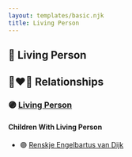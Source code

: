 ```yaml
---
layout: templates/basic.njk
title: Living Person
---
```

## 🔵 Living Person

## 👩‍❤️‍👨 Relationships

### 🟣 [Living Person](/people/4/49062305)

#### Children With Living Person
* 🟣 [Renskje Engelbartus van Dijk](/people/3/31673342)